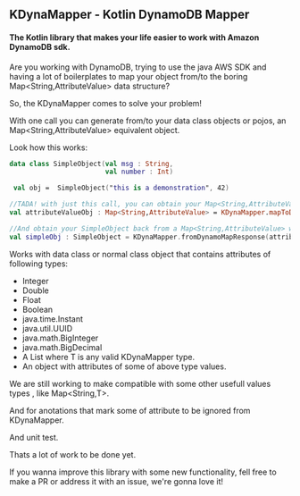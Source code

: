 ## KDynaMapper - Kotlin DynamoDB Mapper

####  The Kotlin library that makes your life easier to work with Amazon DynamoDB sdk.



Are you working with DynamoDB, trying to use the java AWS SDK and having a lot of boilerplates to map your object from/to the boring Map<String,AttributeValue> data structure?

So, the KDynaMapper comes to solve your problem!

With one call you can generate from/to your data class objects or pojos, an Map<String,AttributeValue> equivalent object.



Look how this works:

```kotlin
data class SimpleObject(val msg : String,
                        val number : Int)

 val obj =  SimpleObject("this is a demonstration", 42)

//TADA! with just this call, you can obtain your Map<String,AttributeValue> object
val attributeValueObj : Map<String,AttributeValue> = KDynaMapper.mapToDynamoObjectRequest(obj)

//And obtain your SimpleObject back from a Map<String,AttributeValue> with this one call
val simpleObj : SimpleObject = KDynaMapper.fromDynamoMapResponse(attributeValueObj, SimpleObject::class)


```

Works with data class or normal class object that contains attributes of following types:

- Integer
- Double
- Float
- Boolean
- java.time.Instant
- java.util.UUID
- java.math.BigInteger
- java.math.BigDecimal
- A List<T> where T is any valid KDynaMapper type.
- An object with attributes of some of above type values. 



We are still working to make compatible with some other usefull values types , like Map<String,T>.

And for anotations that mark some of attribute to be ignored from KDynaMapper.

And unit test.

Thats a lot of work to be done yet.

If you wanna improve this library with some new functionality, fell free to make a PR or address it with an issue, we're gonna love it!

